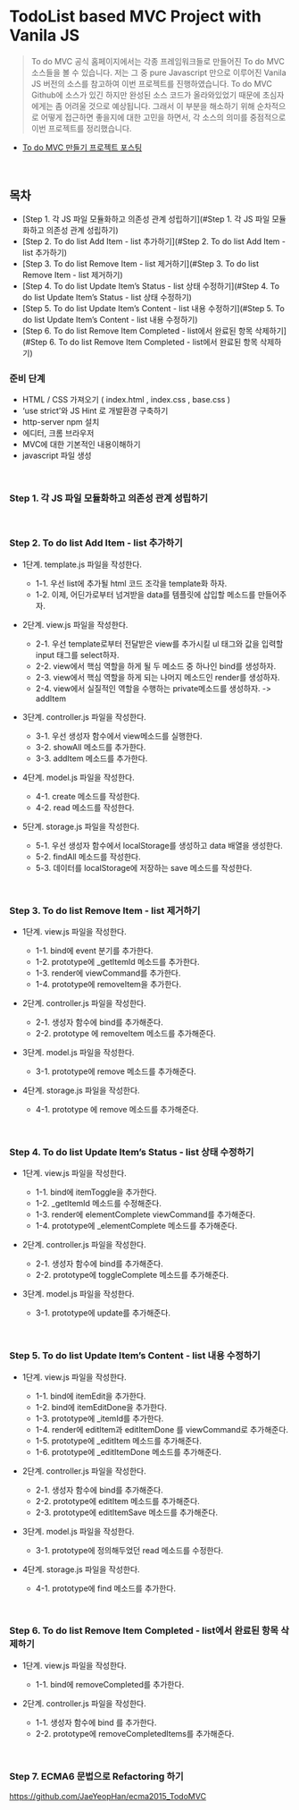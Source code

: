 
# TodoList based MVC Project with Vanila JS

> To do MVC 공식 홈페이지에서는 각종 프레임워크들로 만들어진 To do MVC 소스들을 볼 수 있습니다. 저는 그 중 pure Javascript 만으로 이루어진 Vanila JS 버전의 소스를 참고하여 이번 프로젝트를 진행하였습니다. To do MVC Github에 소스가 있긴 하지만 완성된 소스 코드가 올라와있었기 때문에 초심자에게는 좀 어려울 것으로 예상됩니다. 그래서 이 부분을 해소하기 위해 순차적으로 어떻게 접근하면 좋을지에 대한 고민을 하면서, 각 소스의 의미를 중점적으로 이번 프로젝트를 정리했습니다.

* [To do MVC 만들기 프로젝트 포스팅 ](http://asfirstalways.tistory.com/248)

<br/>

## 목차
* [Step 1. 각 JS 파일 모듈화하고 의존성 관계 성립하기](#Step 1. 각 JS 파일 모듈화하고 의존성 관계 성립하기)
* [Step 2. To do list Add Item - list 추가하기](#Step 2. To do list Add Item - list 추가하기)
* [Step 3. To do list Remove Item - list 제거하기](#Step 3. To do list Remove Item - list 제거하기)
* [Step 4. To do list Update Item’s Status - list 상태 수정하기](#Step 4. To do list Update Item’s Status - list 상태 수정하기)
* [Step 5. To do list Update Item’s Content - list 내용 수정하기](#Step 5. To do list Update Item’s Content - list 내용 수정하기)
* [Step 6. To do list Remove Item Completed - list에서 완료된 항목 삭제하기](#Step 6. To do list Remove Item Completed - list에서 완료된 항목 삭제하기)

### 준비 단계
- HTML / CSS 가져오기 ( index.html , index.css , base.css )
- ‘use strict’와 JS Hint 로 개발환경 구축하기
- http-server npm 설치
- 에디터, 크롬 브라우저
- MVC에 대한 기본적인 내용이해하기
- javascript 파일 생성

<br/>

### Step 1. 각 JS 파일 모듈화하고 의존성 관계 성립하기

<br/>

### Step 2. To do list Add Item - list 추가하기
* 1단계. template.js 파일을 작성한다.
  * 1-1. 우선 list에 추가될 html 코드 조각을 template화 하자.
  * 1-2. 이제, 어딘가로부터 넘겨받을 data를 템플릿에 삽입할 메소드를 만들어주자.

* 2단계. view.js 파일을 작성한다.
  * 2-1. 우선 template로부터 전달받은 view를 추가시킬 ul 태그와 값을 입력할 input 태그를 select하자.
  * 2-2. view에서 핵심 역할을 하게 될 두 메소드 중 하나인 bind를 생성하자.
  * 2-3. view에서 핵심 역할을 하게 되는 나머지 메소드인 render를 생성하자.
  * 2-4. view에서 실질적인 역할을 수행하는 private메소드를 생성하자. -> addItem

* 3단계. controller.js 파일을 작성한다.
  * 3-1. 우선 생성자 함수에서 view메소드를 실행한다.
  * 3-2. showAll 메소드를 추가한다.
  * 3-3. addItem 메소드를 추가한다.

* 4단계. model.js 파일을 작성한다.
  * 4-1. create 메소드를 작성한다.
  * 4-2. read 메소드를 작성한다.

* 5단계. storage.js 파일을 작성한다.
  * 5-1. 우선 생성자 함수에서 localStorage를 생성하고 data 배열을 생성한다.
  * 5-2. findAll 메소드를 작성한다.
  * 5-3. 데이터를 localStorage에 저장하는 save 메소드를 작성한다.

<br/>

### Step 3. To do list Remove Item - list 제거하기
* 1단계. view.js 파일을 작성한다.
  * 1-1. bind에 event 분기를 추가한다.
  * 1-2. prototype에 _getItemId 메소드를 추가한다.
  * 1-3. render에 viewCommand를 추가한다.
  * 1-4. prototype에 removeItem을 추가한다.

* 2단계. controller.js 파일을 작성한다.
  * 2-1. 생성자 함수에 bind를 추가해준다.
  * 2-2. prototype 에 removeItem 메소드를 추가해준다.

* 3단계. model.js 파일을 작성한다.
  * 3-1. prototype에 remove 메소드를 추가해준다.

* 4단계. storage.js 파일을 작성한다.
  * 4-1. prototype 에 remove 메소드를 추가해준다.

<br/>

### Step 4. To do list Update Item’s Status - list 상태 수정하기
* 1단계. view.js 파일을 작성한다.
  * 1-1. bind에 itemToggle을 추가한다.
  * 1-2. _getItemId 메소드를 수정해준다.
  * 1-3. render에 elementComplete viewCommand를 추가해준다.
  * 1-4. prototype에 _elementComplete 메소드를 추가해준다.

* 2단계. controller.js 파일을 작성한다.
  * 2-1. 생성자 함수에 bind를 추가해준다.
  * 2-2. prototype에 toggleComplete 메소드를 추가해준다.

* 3단계. model.js 파일을 작성한다.
  * 3-1. prototype에 update를 추가해준다.

<br/>

### Step 5. To do list Update Item’s Content - list 내용 수정하기
* 1단계. view.js 파일을 작성한다.
  * 1-1. bind에 itemEdit을 추가한다.
  * 1-2. bind에 itemEditDone을 추가한다.
  * 1-3. prototype에 _itemId를 추가한다.
  * 1-4. render에 editItem과 editItemDone 를 viewCommand로 추가해준다.
  * 1-5. prototype에 _editItem 메소드를 추가해준다.
  * 1-6. prototype에 _editItemDone 메소드를 추가해준다.

* 2단계. controller.js 파일을 작성한다.
  * 2-1. 생성자 함수에 bind를 추가해준다.
  * 2-2. prototype에 editItem 메소드를 추가해준다.
  * 2-3. prototype에 editItemSave 메소드를 추가해준다.

* 3단계. model.js 파일을 작성한다.
  * 3-1. prototype에 정의해두었던 read 메소드를 수정한다.

* 4단계. storage.js 파일을 작성한다.
  * 4-1. prototype에 find 메소드를 추가한다.

<br/>

### Step 6. To do list Remove Item Completed - list에서 완료된 항목 삭제하기
* 1단계. view.js 파일을 작성한다.
  * 1-1. bind에 removeCompleted를 추가한다.

* 2단계. controller.js 파일을 작성한다.
  * 1-1. 생성자 함수에 bind 를 추가한다.
  * 2-2. prototype에 removeCompletedItems를 추가해준다.
  

<br/>

### Step 7. ECMA6 문법으로 Refactoring 하기
https://github.com/JaeYeopHan/ecma2015_TodoMVC
